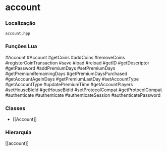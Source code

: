# account

### Localização
`account.hpp`

### Funções Lua
#Account
#Account
#getCoins
#addCoins
#removeCoins
#registerCoinTransaction
#save
#load
#reload
#getID
#getDescriptor
#getPassword
#addPremiumDays
#setPremiumDays
#getPremiumRemainingDays
#getPremiumDaysPurchased
#getAccountAgeInDays
#getPremiumLastDay
#setAccountType
#getAccountType
#updatePremiumTime
#getAccountPlayers
#setHouseBidId
#getHouseBidId
#setProtocolCompat
#getProtocolCompat
#authenticate
#authenticate
#authenticateSession
#authenticatePassword

### Classes
- [[Account]]

### Hierarquia
[[account]]
